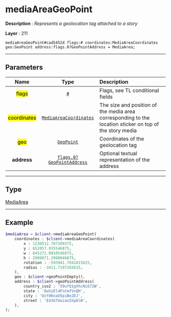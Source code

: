 # mediaAreaGeoPoint

**Description** : *Represents a geolocation tag attached to a story*

**Layer** : 211

```tl
mediaAreaGeoPoint#cad5452d flags:# coordinates:MediaAreaCoordinates geo:GeoPoint address:flags.0?GeoPointAddress = MediaArea;
```

---

## Parameters

| Name | Type | Description |
| :---: | :---: | :--- |
| <mark>flags</mark> | [`#`](type/#) | Flags, see TL conditional fields |
| <mark>coordinates</mark> | [`MediaAreaCoordinates`](type/MediaAreaCoordinates) | The size and position of the media area corresponding to the location sticker on top of the story media |
| <mark>geo</mark> | [`GeoPoint`](type/GeoPoint) | Coordinates of the geolocation tag |
| **address** | [`flags.0?GeoPointAddress`](type/GeoPointAddress) | Optional textual representation of the address |

---

## Type

[MediaArea](type/MediaArea)

---

## Example

```php
$mediaArea = $client->mediaAreaGeoPoint(
	coordinates : $client->mediaAreaCoordinates(
		x : 1230512.787109375,
		y : 652057.935546875,
		w : 645272.0810546875,
		h : 2009871.2998046875,
		rotation : -593941.7041015625,
		radius : -3411.7197265625,
	),
	geo : $client->geoPointEmpty(),
	address : $client->geoPointAddress(
		country_iso2 : '59ufQ1gVhcNi672W',
		state : '8wSzEl4FnCmfVxQH',
		city : 'OzYdKnaU5piBe2EJ',
		street : 'E43G7UezaoIhp6lW',
	),
);
```